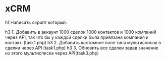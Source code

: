 # xCRM
h1 Написать скрипт который: 

h3 1. Добавить в аккаунт 1000 сделок 1000 контактов и 1000 компаний через API, так что бы у каждой сделки была привязана компания и контакт. (task1.php)
h3 2. Добавить кастомное поле типа мультисписок в сделки через API (task1.php)
h3 3. Обновить все сделки задав значение из этого мультисписка через API(task3.php)